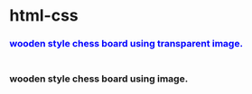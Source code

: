 # html-css
<h3 style="color:blue">wooden style chess board using transparent image.<h3><br>
wooden style chess board using image.

